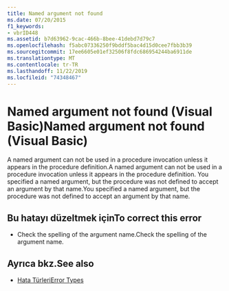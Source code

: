 ```yaml
---
title: Named argument not found
ms.date: 07/20/2015
f1_keywords:
- vbrID448
ms.assetid: b7d63962-9cac-466b-8bee-41debd7d79c7
ms.openlocfilehash: f5abc07336250f9bddf5bac4d15d0cee7fbb3b39
ms.sourcegitcommit: 17ee6605e01ef32506f8fdc686954244ba6911de
ms.translationtype: MT
ms.contentlocale: tr-TR
ms.lasthandoff: 11/22/2019
ms.locfileid: "74348467"
---
```

# <a name="named-argument-not-found-visual-basic"></a><span data-ttu-id="f07f2-102">Named argument not found (Visual Basic)</span><span class="sxs-lookup"><span data-stu-id="f07f2-102">Named argument not found (Visual Basic)</span></span>
<span data-ttu-id="f07f2-103">A named argument can not be used in a procedure invocation unless it appears in the procedure definition.</span><span class="sxs-lookup"><span data-stu-id="f07f2-103">A named argument can not be used in a procedure invocation unless it appears in the procedure definition.</span></span> <span data-ttu-id="f07f2-104">You specified a named argument, but the procedure was not defined to accept an argument by that name.</span><span class="sxs-lookup"><span data-stu-id="f07f2-104">You specified a named argument, but the procedure was not defined to accept an argument by that name.</span></span>  
  
## <a name="to-correct-this-error"></a><span data-ttu-id="f07f2-105">Bu hatayı düzeltmek için</span><span class="sxs-lookup"><span data-stu-id="f07f2-105">To correct this error</span></span>  
  
- <span data-ttu-id="f07f2-106">Check the spelling of the argument name.</span><span class="sxs-lookup"><span data-stu-id="f07f2-106">Check the spelling of the argument name.</span></span>  
  
## <a name="see-also"></a><span data-ttu-id="f07f2-107">Ayrıca bkz.</span><span class="sxs-lookup"><span data-stu-id="f07f2-107">See also</span></span>

- [<span data-ttu-id="f07f2-108">Hata Türleri</span><span class="sxs-lookup"><span data-stu-id="f07f2-108">Error Types</span></span>](../../visual-basic/programming-guide/language-features/error-types.md)
